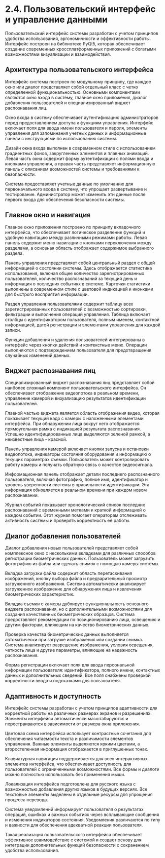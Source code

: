 # 2.4. Пользовательский интерфейс и управление данными

Пользовательский интерфейс системы разработан с учетом принципов удобства использования, эргономичности и эффективности работы. Интерфейс построен на библиотеке PyQt5, которая обеспечивает создание современных кроссплатформенных приложений с богатыми возможностями визуализации и взаимодействия.

## Архитектура пользовательского интерфейса

Интерфейс системы построен по модульному принципу, где каждое окно или диалог представляет собой отдельный класс с четко определенной функциональностью. Основными компонентами являются окно входа в систему, главное окно приложения, диалог добавления пользователей и специализированный виджет распознавания лиц.

Окно входа в систему обеспечивает аутентификацию администраторов перед предоставлением доступа к функциям управления. Интерфейс включает поля для ввода имени пользователя и пароля, элементы управления для запоминания учетных данных и информационные панели с инструкциями по использованию системы.

Дизайн окна входа выполнен в современном стиле с использованием градиентных фонов, закругленных элементов и плавных анимаций. Левая часть окна содержит форму аутентификации с полями ввода и кнопками управления, а правая часть представляет информационную панель с описанием возможностей системы и требованиями к безопасности.

Система предоставляет учетные данные по умолчанию для первоначального входа в систему, что упрощает развертывание и тестирование. Администратор может изменить эти данные после первого входа для обеспечения безопасности системы.

## Главное окно и навигация

Главное окно приложения построено по принципу вкладочного интерфейса, что обеспечивает логическое разделение функций и удобную навигацию между различными режимами работы. Левая панель содержит меню навигации с кнопками переключения между разделами, а основная область отображает содержимое выбранного раздела.

Панель управления представляет собой центральный раздел с общей информацией о состоянии системы. Здесь отображается статистика использования, включая общее количество зарегистрированных пользователей, количество распознаваний за текущий день и информация о последних событиях в системе. Карточки статистики выполнены в современном стиле с цветовой индикацией и иконками для быстрого восприятия информации.

Раздел управления пользователями содержит таблицу всех зарегистрированных пользователей с возможностью сортировки, фильтрации и выполнения операций управления. Таблица включает столбцы с идентификатором пользователя, полным именем, контактной информацией, датой регистрации и элементами управления для каждой записи.

Функции добавления и удаления пользователей интегрированы в интерфейс через кнопки действий и контекстные меню. Операции выполняются с подтверждением пользователя для предотвращения случайных изменений данных.

## Виджет распознавания лиц

Специализированный виджет распознавания лиц представляет собой наиболее сложный компонент пользовательского интерфейса. Он обеспечивает отображение видеопотока в реальном времени, управление камерой и визуализацию результатов идентификации пользователей.

Главной частью виджета является область отображения видео, которая показывает текущий кадр с камеры с наложенными элементами интерфейса. При обнаружении лица вокруг него отображается прямоугольная рамка с индикацией результата распознавания. Успешно идентифицированные лица выделяются зеленой рамкой, а неизвестные лица - красной.

Панель управления камерой включает кнопки запуска и остановки видеопотока, индикаторы состояния оборудования и информацию о текущих параметрах съемки. Пользователь может контролировать работу камеры и получать обратную связь о качестве видеосигнала.

Информационная панель отображает детали последнего распознанного пользователя, включая фотографию, полное имя, идентификатор и уровень уверенности системы в правильности идентификации. Эта информация обновляется в реальном времени при каждом новом распознавании.

Журнал событий показывает хронологический список последних распознаваний с временными метками и краткой информацией о каждом событии. Этот журнал помогает операторам отслеживать активность системы и проверять корректность её работы.

## Диалог добавления пользователей

Диалог добавления новых пользователей представляет собой комплексное окно с несколькими вкладками для различных способов регистрации биометрических данных. Пользователь может загрузить фотографию из файла или сделать снимок с помощью камеры системы.

Вкладка загрузки файла содержит область перетаскивания изображений, кнопку выбора файла и предварительный просмотр загруженного изображения. Система автоматически анализирует загруженное изображение для обнаружения лица и извлечения биометрических характеристик.

Вкладка съемки с камеры дублирует функциональность основного виджета распознавания, но с дополнительными возможностями для создания качественных биометрических образцов. Система предоставляет рекомендации по позиционированию лица, освещению и другим факторам, влияющим на качество биометрических данных.

Проверка качества биометрических данных выполняется автоматически при загрузке изображения или создании снимка. Система анализирует разрешение изображения, условия освещения, четкость лица и другие параметры, влияющие на надежность распознавания.

Форма регистрации включает поля для ввода персональной информации пользователя: идентификатора, полного имени, контактных данных и дополнительных сведений. Все поля снабжены проверкой корректности ввода и подсказками для пользователя.

## Адаптивность и доступность

Интерфейс системы разработан с учетом принципов адаптивности для корректной работы на различных размерах экранов и разрешениях. Элементы интерфейса автоматически масштабируются и перестраиваются в зависимости от размера окна приложения.

Цветовая схема интерфейса использует контрастные сочетания для обеспечения читаемости текста и различимости элементов управления. Важные элементы выделяются яркими цветами, а второстепенная информация отображается в приглушенных тонах.

Клавиатурная навигация поддерживается для всех интерактивных элементов интерфейса, что обеспечивает доступность для пользователей с ограниченными возможностями. Все формы и диалоги можно полностью использовать без применения мыши.

Локализация интерфейса подготовлена для русского языка с возможностью добавления других языков в будущих версиях. Все текстовые элементы выделены в отдельные ресурсы для упрощения процесса перевода.

Система уведомлений информирует пользователя о результатах операций, ошибках и важных событиях через всплывающие сообщения и изменения индикаторов состояния. Уведомления различаются по типу и важности для обеспечения адекватной реакции пользователя.

Такая реализация пользовательского интерфейса обеспечивает эффективное взаимодействие с системой и создает основу для интеграции дополнительных функций безопасности с сохранением удобства использования.
